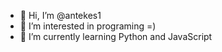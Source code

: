 - 👋 Hi, I’m @antekes1
- 👀 I’m interested in programing =)
- 🌱 I’m currently learning Python and JavaScript
